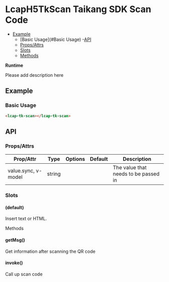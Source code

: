 <!-- The README.md is automatically generated based on api.yaml and docs/*.md for easy viewing on GitHub and NPM. If you need to modify, please view the source file -->

# LcapH5TkScan Taikang SDK Scan Code

- [Example](#example)
    - [Basic Usage](#Basic Usage)
-[API]()
    - [Props/Attrs](#propsattrs)
    - [Slots](#slots)
    - [Methods](#methods)

**Runtime**

Please add description here

## Example
### Basic Usage

``` html
<lcap-tk-scan></lcap-tk-scan>
```

## API
### Props/Attrs

| Prop/Attr | Type | Options | Default | Description |
| --------- | ---- | ------- | ------- | ----------- |
| value.sync, v-model | string | | | The value that needs to be passed in |

### Slots

#### (default)

Insert text or HTML.

Methods

#### getMsg()

Get information after scanning the QR code

#### invoke()

Call up scan code

